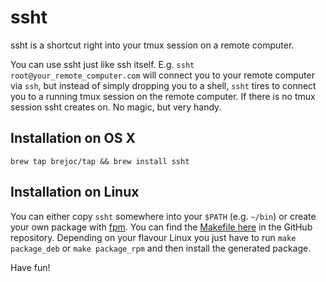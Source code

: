 # ssht

ssht is a shortcut right into your tmux session on a remote computer.

You can use ssht just like ssh itself. E.g. `ssht root@your_remote_computer.com` will connect you to your remote computer via `ssh`, but instead of simply dropping you to a shell, `ssht` tires to connect you to a running tmux session on the remote computer. If there is no tmux session ssht creates on. No magic, but very handy.

## Installation on OS X

`brew tap brejoc/tap && brew install ssht`

## Installation on Linux

You can either copy `ssht` somewhere into your `$PATH` (e.g. `~/bin`) or create your own package with [fpm](https://github.com/jordansissel/fpm/wiki). You can find the [Makefile here](https://github.com/brejoc/ssht/blob/master/Makefile) in the GitHub repository. Depending on your flavour Linux you just have to run `make package_deb` or `make package_rpm` and then install the generated package.

Have fun!

